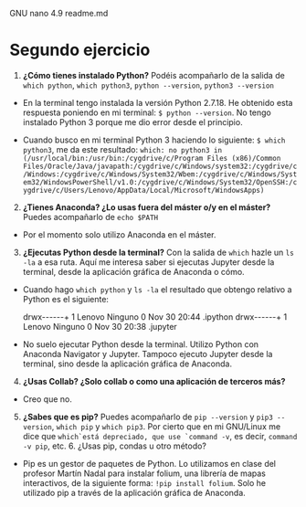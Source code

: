   GNU nano 4.9                              readme.md

# Segundo ejercicio

 1. **¿Cómo tienes instalado Python?** Podéis acompañarlo de la salida de `which python`, `which python3`, `python --version`, `python3 --version` 

- En la terminal tengo instalada la versión Python 2.7.18. He obtenido esta respuesta poniendo en mi terminal: `$ python --version`. No tengo instalado Python 3 porque me dio error desde el principio. 

- Cuando busco en mi terminal Python 3 haciendo lo siguiente: `$ which python3`, me da este resultado: `which: no python3 in (/usr/local/bin:/usr/bin:/cygdrive/c/Program Files (x86)/Common Files/Oracle/Java/javapath:/cygdrive/c/Windows/system32:/cygdrive/c/Windows:/cygdrive/c/Windows/System32/Wbem:/cygdrive/c/Windows/System32/WindowsPowerShell/v1.0:/cygdrive/c/Windows/System32/OpenSSH:/cygdrive/c/Users/Lenovo/AppData/Local/Microsoft/WindowsApps)`

2. **¿Tienes Anaconda? ¿Lo usas fuera del máster o/y en el máster?** Puedes acompañarlo de `echo $PATH` 
- Por el momento solo utilizo Anaconda en el máster. 

3. **¿Ejecutas Python desde la terminal?** Con la salida de `which` hazle un `ls -la` a esa ruta. Aquí me interesa saber si ejecutas Jupyter desde la terminal, desde la aplicación gráfica de Anaconda o cómo. 

- Cuando hago `which python` y `ls -la` el resultado que obtengo relativo a Python es el siguiente:

    drwx------+ 1 Lenovo Ninguno       0 Nov 30 20:44  .ipython
    drwx------+ 1 Lenovo Ninguno       0 Nov 30 20:38  .jupyter


- No suelo ejecutar Python desde la terminal. Utilizo Python con Anaconda Navigator y Jupyter. Tampoco ejecuto Jupyter desde la terminal, sino desde la aplicación gráfica de Anaconda. 

4. **¿Usas Collab? ¿Solo collab o como una aplicación de terceros más?**

- Creo que no. 

5. **¿Sabes que es pip?** Puedes acompañarlo de `pip --version` y `pip3 --version`, `which pip` y `which pip3`. Por cierto que en mi GNU/Linux me dice que ``which`está depreciado, que use `command -v``, es decir, `command -v pip`, etc. 6. ¿Usas pip, condas u otro método?

- Pip es un gestor de paquetes de Python. Lo utilizamos en clase del profesor Martín Nadal para instalar folium, una librería de mapas interactivos, de la siguiente forma: `!pip install folium`. Solo he utilizado pip a través de la aplicación gráfica de Anaconda. 
